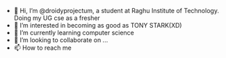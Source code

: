 - 👋 Hi, I’m @droidyprojectum, a student at Raghu Institute of Technology. Doing my UG cse as a fresher
- 👀 I’m interested in becoming as good as TONY STARK(XD)
- 🌱 I’m currently learning computer science
- 💞️ I’m looking to collaborate on ...
- 📫 How to reach me 

<!---
droidyprojectum/droidyprojectum is a ✨ special ✨ repository because its `README.md` (this file) appears on your GitHub profile.
You can click the Preview link to take a look at your changes.
--->
